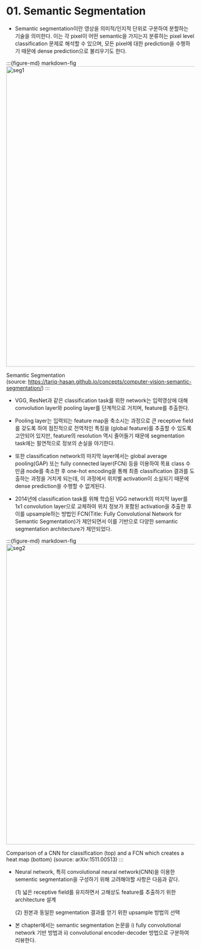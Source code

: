 # 01. Semantic Segmentation

- Semantic segmentation이란 영상을 의미적/인지적 단위로 구분하여 분할하는 기술을 의미한다. 이는 각 pixel이 어떤 semantic을 가지는지 분류하는 pixel level classification 문제로 해석할 수 있으며, 모든 pixel에 대한 prediction을 수행하기 때문에 dense prediction으로 불리우기도 한다. 

:::{figure-md} markdown-fig
<img src="pic/seg1.png" alt="seg1" class="bg-primary mb-1" width="800px">

Semantic Segmentation \
(source: https://tariq-hasan.github.io/concepts/computer-vision-semantic-segmentation/)
:::

- VGG, ResNet과 같은 classification task를 위한 network는 입력영상에 대해 convolution layer와 pooling layer를 단계적으로 거치며, feature를 추출한다. 

- Pooling layer는 입력되는 feature map을 축소시는 과정으로 큰 receptive field를 갖도록 하여 점진적으로 전역적인 특징을 (global feature)를 추출할 수 있도록 고안되어 있지만, feature의 resolution 역시 줄어들기 때문에 segmentation task에는 필연적으로 정보의 손실을 야기한다. 

- 또한 classification network의 마지막 layer에서는 global average pooling(GAP) 또는 fully connected layer(FCN) 등을 이용하여 목표 class 수 만큼 node를 축소한 후 one-hot encoding을 통해 최종 classification 결과를 도출하는 과정을 거치게 되는데, 이 과정에서 위치별 activation이 소실되기 때문에 dense prediction을 수행할 수 없게된다. 


- 2014년에 classification task를 위해 학습된 VGG network의 마지막 layer를 1x1 convolution layer으로 교체하여 위치 정보가 포함된 activation을 추출한 후 이를 upsample하는 방법인 FCN(Title: Fully Convolutional Network for Semantic Segmentation)가 제안되면서 이를 기반으로 다양한 semantic segmentation architecture가 제안되었다. 

:::{figure-md} markdown-fig
<img src="pic/seg2.png" alt="seg2" class="bg-primary mb-1" width="800px">

Comparison of a CNN for classification (top) and a FCN which creates a heat map (bottom) (source: arXiv:1511.00513)
:::

- Neural network, 특히 convolutional neural network(CNN)을 이용한 sementic segmentation을 구성하기 위해 고려해야할 사항은 다음과 같다. 

    (1) 넓은 receptive field를 유지하면서 고해상도 feature를 추출하기 위한 architecture 설계 

    (2) 원본과 동일한 segmentation 결과를 얻기 위한 upsample 방법의 선택
    
    
- 본 chapter에서는 semantic segmentation 논문을 i) fully convolutional network 기반 방법과 ii) convolutional encoder-decoder 방법으로 구분하여 리뷰한다. 
    